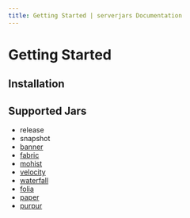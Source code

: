 ```yaml
---
title: Getting Started | serverjars Documentation
---
```


# Getting Started

## Installation

<PythonInstallation project="serverjars" />

## Supported Jars

- release
- snapshot
- [banner](https://mohistmc.com/software/banner)
- [fabric](https://fabricmc.net/)
- [mohist](https://mohistmc.com/software/mohist)
- [velocity](https://papermc.io/software/velocity)
- [waterfall](https://papermc.io/software/waterfall)
- [folia](https://papermc.io/software/folia)
- [paper](https://papermc.io/software/paper)
- [purpur](https://purpurmc.org/)
